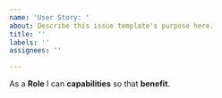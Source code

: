 ```yaml
---
name: 'User Story: '
about: Describe this issue template's purpose here.
title: ''
labels: ''
assignees: ''

---
```


As a **Role** I can **capabilities** so that **benefit**.
